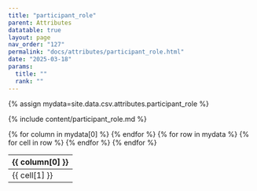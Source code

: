 ```yaml
---
title: "participant_role"
parent: Attributes
datatable: true
layout: page
nav_order: "127"
permalink: "docs/attributes/participant_role.html"
date: "2025-03-18"
params:
  title: ""
  rank: ""
---
```

{% assign mydata=site.data.csv.attributes.participant_role %} 

{% include content/participant_role.md %}

<table id="myTable" class="display" style="width:100%">
    <thead>
    {% for column in mydata[0] %}
        <th>{{ column[0] }}</th>
    {% endfor %}
    </thead>
    <tbody>
    {% for row in mydata %}
        <tr>
        {% for cell in row %}
            <td>{{ cell[1] }}</td>
        {% endfor %}
        </tr>
    {% endfor %}
    </tbody>
</table>
<script type="text/javascript">
  $(document).ready(function () {
    $('#myTable').DataTable({
      responsive: true,
      deferRender: false,
      paging: false,
      order: [],
    });
  });
</script>
